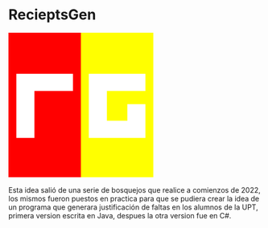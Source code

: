 # RecieptsGen

![Logo](https://github.com/EViasValdez/2722-Estancia-II-RecieptsGen/blob/main/RecieptsGen/src/imagenes/logonuevo288.png)
<!----Notas---->
Esta idea salió de una serie de bosquejos que realice a comienzos de 2022, los mismos fueron puestos en practica para que se pudiera crear la idea de un programa que generara justificación de faltas en los alumnos de la UPT, primera version escrita en Java, despues la otra version fue en C#.
<!----Separador de las notas---->
<!----Directorio con descripción de los programas---->

<!----Separador del directorio con descripción de los programas---->